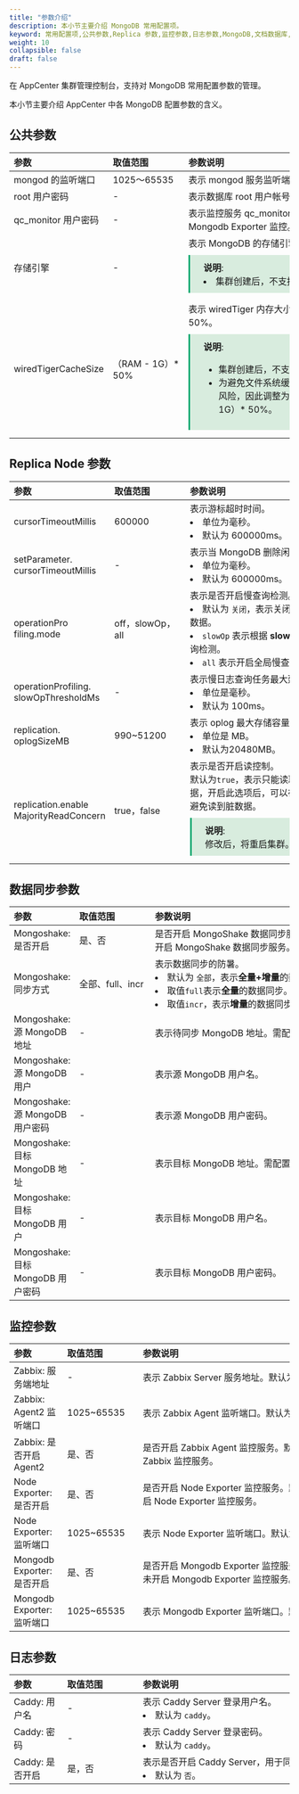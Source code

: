 ```yaml
---
title: "参数介绍"
description: 本小节主要介绍 MongoDB 常用配置项。 
keyword: 常用配置项,公共参数,Replica 参数,监控参数,日志参数,MongoDB,文档数据库,数据库
weight: 10
collapsible: false
draft: false
---
```




在 AppCenter 集群管理控制台，支持对 MongoDB 常用配置参数的管理。

本小节主要介绍 AppCenter 中各 MongoDB 配置参数的含义。

## 公共参数

| <span style="display:inline-block;width:80px">参数</span> | <span style="display:inline-block;width:120px">取值范围</span> | <span style="display:inline-block;width:420px">参数说明</span> |
| :-------------------------------------------------------- | :----------------------------------------------------------- | :----------------------------------------------------------- |
| mongod 的监听端口                                         | 1025～65535                                                  | 表示 mongod 服务监听端口。默认为 `27017`。                   |
| root 用户密码                                             | -                                                            | 表示数据库 root 用户帐号密码。默认为 `Change1Pwd`。          |
| qc_monitor 用户密码                                       | -                                                            | 表示监控服务 qc_monitor 用户帐号密码，用于 Zabbix 和 Mongodb Exporter 监控。默认为 `Change1Pwd`。 |
| 存储引擎                                                  | -                                                            | 表示 MongoDB 的存储引擎。 <span style="display: block; background-color: #D8ECDE; padding: 10px 24px; margin: 10px 0; border-left: 3px solid #00a971;"><b>说明</b>: <li>集群创建后，不支持修改。</li></span> |
| wiredTigerCacheSize                                       | （RAM - 1G）* 50%                                            | 表示 wiredTiger 内存大小。默认为（RAM - 1G）* 50%。<span style="display: block; background-color: #D8ECDE; padding: 10px 24px; margin: 10px 0; border-left: 3px solid #00a971;"><b>说明</b>: <ul><li>集群创建后，不支持修改。</li><li>为避免文件系统缓存内存较小，有潜在的 OOM 风险，因此调整为官方推荐的配置 （RAM - 1G）* 50%。</li></ui></span> |

## Replica Node 参数

| <span style="display:inline-block;width:80px">参数</span> | <span style="display:inline-block;width:120px">取值范围</span> | <span style="display:inline-block;width:420px">参数说明</span> |
| :-------------------------------------------------------- | :----------------------------------------------------------- | :----------------------------------------------------------- |
| cursorTimeoutMillis                                       | 600000                                                       | 表示游标超时时间。<li>单位为毫秒。<li>默认为 600000ms。      |
| setParameter. cursorTimeoutMillis                         | -                                                            | 表示当 MongoDB 删除闲置游标的时间阈值。<li>单位为毫秒。 <li>默认为 600000ms。 |
| operationPro filing.mode                                  | off，slowOp，all                                             | 表示是否开启慢查询检测。<li>默认为 `关闭`，表示关闭满查询检测，不会收集如何性能数据。<li> `slowOp` 表示根据 **slowOpThresholdMs** 参数进行慢查询检测。 <li> `all` 表示开启全局慢查询检测。 |
| operationProfiling. slowOpThresholdMs                     | -                                                            | 表示慢日志查询任务最大延迟时间。 <li>单位是毫秒。 <li>默认为 100ms。 |
| replication. oplogSizeMB                                  | 990~51200                                                    | 表示 oplog 最大存储容量。 <li>单位是 MB。 <li>默认为20480MB。 |
| replication.enable MajorityReadConcern                    | true，false                                                  | 表示是否开启读控制。<br>默认为`true`，表示只能读取到成功写入到大多数节点的数据，开启此选项后，可以在 read 操作中使用“majority”，避免读到脏数据。<span style="display: block; background-color: #D8ECDE; padding: 10px 24px; margin: 10px 0; border-left: 3px solid #00a971;"><b>说明</b>: <br>修改后，将重启集群。</li></span> |
<!--3.6.8-v1.0.0 版本开始支持该参数-->

## 数据同步参数

|<span style="display:inline-block;width:80px">参数</span> |<span style="display:inline-block;width:120px">取值范围</span>|<span style="display:inline-block;width:420px">参数说明</span>|
|:----|:----|:----|
|   Mongoshake: 是否开启 |    是、否  |  是否开启 MongoShake 数据同步服务。默认为 `否`，表示未开启 MongoShake 数据同步服务。  |
|   Mongoshake: 同步方式  |    全部、full、incr  |  表示数据同步的防暑。<li>默认为 `全部`，表示**全量+增量**的数据同步。<li> 取值`full`表示**全量**的数据同步。<li> 取值`incr`，表示**增量**的数据同步。 |
|   Mongoshake: 源 MongoDB 地址  |    - |  表示待同步 MongoDB 地址。需配置为 `IP:Port`。   |
|   Mongoshake: 源 MongoDB 用户  |    -  |  表示源 MongoDB 用户名。  |
|   Mongoshake: 源 MongoDB 用户密码  | - |  表示源 MongoDB 用户密码。  |
|   Mongoshake: 目标 MongoDB 地址  |    - |  表示目标 MongoDB 地址。需配置为 `IP:Port`。  |
|   Mongoshake: 目标 MongoDB 用户  |    -  |  表示目标 MongoDB 用户名。  |
|   Mongoshake: 目标 MongoDB 用户密码  | - |  表示目标 MongoDB 用户密码。  |

## 监控参数

|<span style="display:inline-block;width:80px">参数</span> |<span style="display:inline-block;width:120px">取值范围</span>|<span style="display:inline-block;width:420px">参数说明</span>|
|:----|:----|:----|
|   Zabbix: 服务端地址   |    -  |  表示 Zabbix Server 服务地址。默认为 `127.0.0.1`。  |
|   Zabbix: Agent2 监听端口  |    1025~65535 |  表示 Zabbix Agent 监听端口。默认为 `10050`。  |
|   Zabbix: 是否开启 Agent2  |    是、否  |  是否开启 Zabbix Agent 监控服务。默认为 `否`，表示未开启 Zabbix 监控服务。  |
|   Node Exporter: 是否开启  |    是、否  |  是否开启 Node Exporter 监控服务。默认为 `否`，表示未开启 Node Exporter 监控服务。  |
|   Node Exporter: 监听端口  |    1025~65535 |  表示 Node Exporter 监听端口。默认为 `9500`。  |
|   Mongodb Exporter: 是否开启  |    是、否  |  是否开启 Mongodb Exporter 监控服务。默认为 `否`，表示未开启 Mongodb Exporter 监控服务。  |
|   Mongodb Exporter: 监听端口  |    1025~65535 |  表示 Mongodb Exporter 监听端口。默认为 `9001`。  |

## 日志参数

|<span style="display:inline-block;width:80px">参数</span> |<span style="display:inline-block;width:120px">取值范围</span>|<span style="display:inline-block;width:420px">参数说明</span>|
|:----|:----|:----|
|   Caddy: 用户名     |  -    |  表示 Caddy Server 登录用户名。 <li>默认为 `caddy`。|
|   Caddy: 密码   |   -  |  表示 Caddy Server 登录密码。 <li>默认为 `caddy`。  |
|   Caddy: 是否开启   |   是，否  |  表示是否开启 Caddy Server，用于同步日志服务。<li>默认为 `否`。  |
